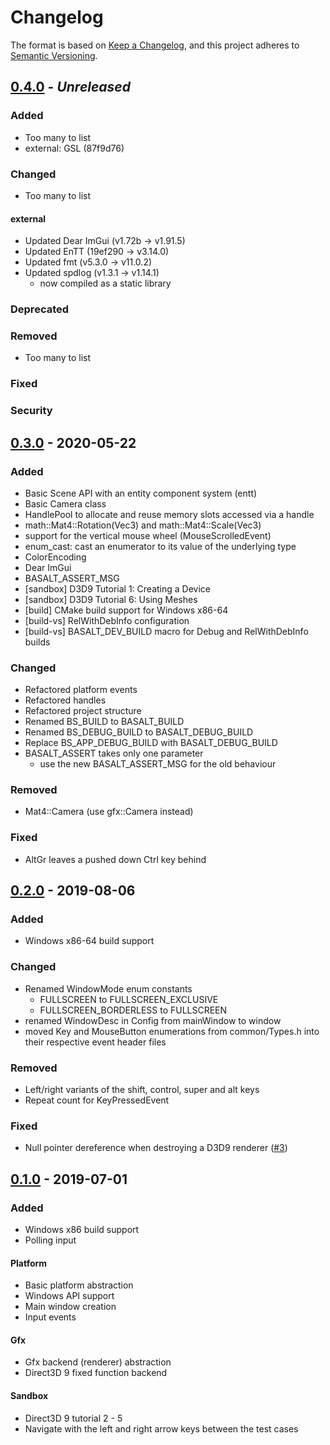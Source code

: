 # Changelog
The format is based on [Keep a Changelog](https://keepachangelog.com/en/1.0.0/),
and this project adheres to [Semantic Versioning](https://semver.org/spec/v2.0.0.html).

## [0.4.0] - *Unreleased*
### Added
- Too many to list
- external: GSL (87f9d76)

### Changed
- Too many to list

#### external
- Updated Dear ImGui (v1.72b -> v1.91.5)
- Updated EnTT (19ef290 -> v3.14.0)
- Updated fmt (v5.3.0 -> v11.0.2)
- Updated spdlog (v1.3.1 -> v1.14.1)
  - now compiled as a static library

### Deprecated

### Removed
- Too many to list

### Fixed

### Security

## [0.3.0] - 2020-05-22
### Added
- Basic Scene API with an entity component system (entt)
- Basic Camera class
- HandlePool to allocate and reuse memory slots accessed via a handle
- math::Mat4::Rotation(Vec3) and math::Mat4::Scale(Vec3)
- support for the vertical mouse wheel (MouseScrolledEvent)
- enum_cast: cast an enumerator to its value of the underlying type
- ColorEncoding
- Dear ImGui
- BASALT_ASSERT_MSG
- [sandbox] D3D9 Tutorial 1: Creating a Device
- [sandbox] D3D9 Tutorial 6: Using Meshes
- [build] CMake build support for Windows x86-64
- [build-vs] RelWithDebInfo configuration
- [build-vs] BASALT_DEV_BUILD macro for Debug and RelWithDebInfo builds

### Changed
- Refactored platform events
- Refactored handles
- Refactored project structure
- Renamed BS_BUILD to BASALT_BUILD
- Renamed BS_DEBUG_BUILD to BASALT_DEBUG_BUILD
- Replace BS_APP_DEBUG_BUILD with BASALT_DEBUG_BUILD
- BASALT_ASSERT takes only one parameter
  - use the new BASALT_ASSERT_MSG for the old behaviour

### Removed
- Mat4::Camera (use gfx::Camera instead)

### Fixed
- AltGr leaves a pushed down Ctrl key behind

## [0.2.0] - 2019-08-06
### Added
- Windows x86-64 build support

### Changed
- Renamed WindowMode enum constants
  - FULLSCREEN to FULLSCREEN_EXCLUSIVE
  - FULLSCREEN_BORDERLESS to FULLSCREEN
- renamed WindowDesc in Config from mainWindow to window
- moved Key and MouseButton enumerations from common/Types.h into their
  respective event header files

### Removed
- Left/right variants of the shift, control, super and alt keys
- Repeat count for KeyPressedEvent

### Fixed
- Null pointer dereference when destroying a D3D9 renderer
  ([#3](https://github.com/juli27/basaltcpp/issues/3))

## [0.1.0] - 2019-07-01
### Added
- Windows x86 build support
- Polling input

#### Platform
- Basic platform abstraction
- Windows API support
- Main window creation
- Input events

#### Gfx
- Gfx backend (renderer) abstraction
- Direct3D 9 fixed function backend

#### Sandbox
- Direct3D 9 tutorial 2 - 5
- Navigate with the left and right arrow keys between the test cases

[0.4.0]: https://github.com/juli27/basaltcpp/compare/v0.3.0...HEAD
[0.3.0]: https://github.com/juli27/basaltcpp/releases/tag/v0.3.0
[0.2.0]: https://github.com/juli27/basaltcpp/releases/tag/v0.2.0
[0.1.0]: https://github.com/juli27/basaltcpp/releases/tag/v0.1.0

